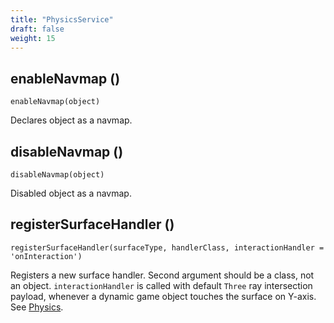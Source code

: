 ```yaml
---
title: "PhysicsService"
draft: false
weight: 15
---
```


## enableNavmap ()

`enableNavmap(object)`

Declares object as a navmap.

## disableNavmap ()

`disableNavmap(object)`

Disabled object as a navmap.

## registerSurfaceHandler ()

`registerSurfaceHandler(surfaceType, handlerClass, interactionHandler = 'onInteraction')`

Registers a new surface handler. Second argument should be a class, not an object. `interactionHandler` is called with default `Three` ray intersection payload, whenever a dynamic game object touches the surface on Y-axis. See [Physics](/intro/physics/).

